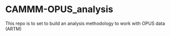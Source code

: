 # CAMMM-OPUS_analysis
 
This repo is to set to build an analysis methodology to work with OPUS data (ARTM)